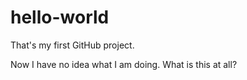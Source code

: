 # hello-world
That's my first GitHub project.

Now I have no idea what I am doing.
What is this at all?
